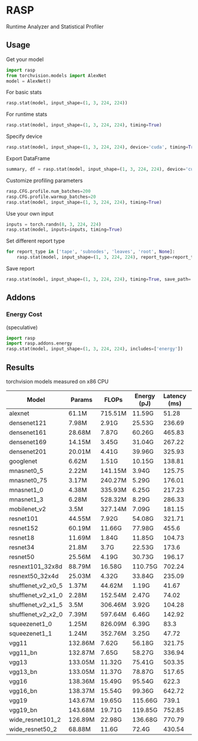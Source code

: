 # RASP

Runtime Analyzer and Statistical Profiler

## Usage

Get your model

```python
import rasp
from torchvision.models import AlexNet
model = AlexNet()
```

For basic stats

```python
rasp.stat(model, input_shape=(1, 3, 224, 224))
```

For runtime stats

```python
rasp.stat(model, input_shape=(1, 3, 224, 224), timing=True)
```

Specify device

```python
rasp.stat(model, input_shape=(1, 3, 224, 224), device='cuda', timing=True)
```

Export DataFrame

```python
summary, df = rasp.stat(model, input_shape=(1, 3, 224, 224), device='cuda', timing=True, print_only=False)
```

Customize profiling parameters

```python
rasp.CFG.profile.num_batches=200
rasp.CFG.profile.warmup_batches=20
rasp.stat(model, input_shape=(1, 3, 224, 224), timing=True)
```

Use your own input

```python
inputs = torch.randn(8, 3, 224, 224)
rasp.stat(model, inputs=inputs, timing=True)
```

Set different report type

```python
for report_type in ['tape', 'subnodes', 'leaves', 'root', None]:
    rasp.stat(model, input_shape=(1, 3, 224, 224), report_type=report_type, timing=True)
```

Save report

```python
rasp.stat(model, input_shape=(1, 3, 224, 224), timing=True, save_path='./reports')
```

## Addons

### Energy Cost

(speculative)

```python
import rasp
import rasp.addons.energy
rasp.stat(model, input_shape=(1, 3, 224, 224), includes=['energy'])
```

## Results

torchvision models measured on x86 CPU

Model | Params | FLOPs | Energy (pJ) | Latency (ms) | FLOPS
---|---|---|---|---|---
alexnet | 61.1M | 715.51M | 11.59G | 51.28 | 13.95G
densenet121 | 7.98M | 2.91G | 25.53G | 236.69 | 12.28G
densenet161 | 28.68M | 7.87G | 60.26G | 465.83 | 16.89G
densenet169 | 14.15M | 3.45G | 31.04G | 267.22 | 12.91G
densenet201 | 20.01M | 4.41G | 39.96G | 325.93 | 13.53G
googlenet | 6.62M | 1.51G | 10.15G | 138.81 | 10.89G
mnasnet0_5 | 2.22M | 141.15M | 3.94G | 125.75 | 1.12G
mnasnet0_75 | 3.17M | 240.27M | 5.29G | 176.01 | 1.37G
mnasnet1_0 | 4.38M | 335.93M | 6.25G | 217.23 | 1.55G
mnasnet1_3 | 6.28M | 528.32M | 8.29G | 286.33 | 1.85G
mobilenet_v2 | 3.5M | 327.14M | 7.09G | 181.15 | 1.81G
resnet101 | 44.55M | 7.92G | 54.08G | 321.71 | 24.63G
resnet152 | 60.19M | 11.66G | 77.98G | 455.6 | 25.59G
resnet18 | 11.69M | 1.84G | 11.85G | 104.73 | 17.59G
resnet34 | 21.8M | 3.7G | 22.53G | 173.6 | 21.29G
resnet50 | 25.56M | 4.19G | 30.73G | 196.17 | 21.36G
resnext101_32x8d | 88.79M | 16.58G | 110.75G | 702.24 | 23.61G
resnext50_32x4d | 25.03M | 4.32G | 33.84G | 235.09 | 18.37G
shufflenet_v2_x0_5 | 1.37M | 44.62M | 1.19G | 41.67 | 1.07G
shufflenet_v2_x1_0 | 2.28M | 152.54M | 2.47G | 74.02 | 2.06G
shufflenet_v2_x1_5 | 3.5M | 306.46M | 3.92G | 104.28 | 2.94G
shufflenet_v2_x2_0 | 7.39M | 597.64M | 6.46G | 142.92 | 4.18G
squeezenet1_0 | 1.25M | 826.09M | 6.39G | 83.3 | 9.92G
squeezenet1_1 | 1.24M | 352.76M | 3.25G | 47.72 | 7.39G
vgg11 | 132.86M | 7.62G | 56.18G | 321.75 | 23.68G
vgg11_bn | 132.87M | 7.65G | 58.27G | 336.94 | 22.7G
vgg13 | 133.05M | 11.32G | 75.41G | 503.35 | 22.49G
vgg13_bn | 133.05M | 11.37G | 78.87G | 517.65 | 21.97G
vgg16 | 138.36M | 15.49G | 95.54G | 622.3 | 24.88G
vgg16_bn | 138.37M | 15.54G | 99.36G | 642.72 | 24.18G
vgg19 | 143.67M | 19.65G | 115.66G | 739.1 | 26.58G
vgg19_bn | 143.68M | 19.71G | 119.85G | 752.85 | 26.18G
wide_resnet101_2 | 126.89M | 22.98G | 136.68G | 770.79 | 29.82G
wide_resnet50_2 | 68.88M | 11.6G | 72.4G | 430.54 | 26.94G

